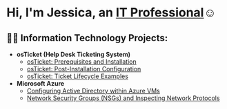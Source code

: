 <h1>Hi, I'm Jessica, an <a href="https://www.linkedin.com/in/jessica-magana-3404ab76/">IT Professional</a>☺</h1>

<h2>👨‍💻 Information Technology Projects:</h2>

- <b>osTicket (Help Desk Ticketing System)</b>
  - [osTicket: Prerequisites and Installation](https://github.com/JessMagana/osticket-prereqs)
  - [osTicket: Post-Installation Configuration](https://github.com/JessMagana/post-install-config)
  - [osTicket: Ticket Lifecycle Examples](https://github.com/JessMaganac/ticket-lifecycle)
- <b>Microsoft Azure</b>
  - [Configuring Active Directory within Azure VMs](https://github.com/JessMagana/configure-ad)
  - [Network Security Groups (NSGs) and Inspecting Network Protocols](https://github.com/JessMagana/azure-network-protocols)

 
